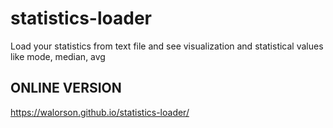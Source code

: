 # statistics-loader
Load your statistics from text file and see visualization and statistical values like mode, median, avg

## ONLINE VERSION
https://walorson.github.io/statistics-loader/
